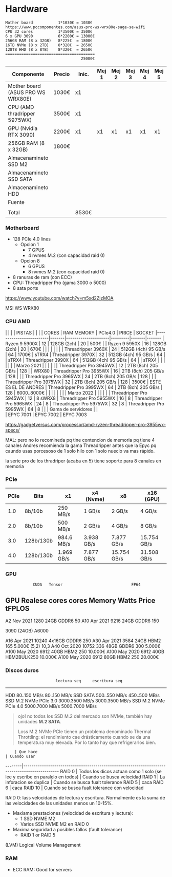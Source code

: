 # Hardware

```
Mother board           1*1030€ = 1030€  https://www.pccomponentes.com/asus-pro-ws-wrx80e-sage-se-wifi
CPU 32 cores           1*3500€ = 3500€
6 x GPU 3090           6*2200€ = 13000€
256GB RAM (8 x 32GB)   8*225€  = 1800€
16TB NVMe (8 x 2TB)    8*320€  = 2650€
128TB HHD (8 x 8TB)    8*320€  = 2650€
=======================================
                                 25000€
```

| Componente                        | Precio | Inic. | Mej 1 | Mej 2 | Mej 3 | Mej 4 | Mej 5 | Mej 6 |
|-----------------------------------|--------|-------|-------|-------|-------|-------|-------|-------|
| Mother board (ASUS PRO WS WRX80E) | 1030€  |   x1  |       |       |       |       |       |       |
| CPU (AMD thradripper 5975WX)      | 3500€  |   x1  |       |       |       |       |       |       |
| GPU (Nvidia RTX 3090)             | 2200€  |   x1  |   x1  |   x1  |   x1  |   x1  |   x1  |   x1  |
| 256GB RAM (8 x 32GB)              | 1800€  |       |       |       |       |       |       |       |
| Almacenamineto SSD M2             |        |       |       |       |       |       |       |       |
| Almacenamineto SSD SATA           |        |       |       |       |       |       |       |       |
| Almacenamineto HDD                |        |       |       |       |       |       |       |       |
| Fuente                            |        |       |       |       |       |       |       |       |
|                                   |        |       |       |       |       |       |       |       |
| Total                             |        | 8530€ |       |       |       |       |       |       |


### Motherboard

- 128 PCIe 4.0 lines
  - Opcion 1
    - 7 GPUS
    - 4 nvmes M.2 (con capacidad raid 0)
  - Opcion 8
    - 6 GPUS
    - 8 nvmes M.2 (con capacidad raid 0)
- 8 ranuras de ram (con ECC)
- CPU: Threadripper Pro (gama 3000 o 5000)
- 8 sata ports

https://www.youtube.com/watch?v=m5xd2ZizMOA


MSI WS WRX80




### CPU AMD

|                         |       |                     | PISTAS  |       |
|                         | CORES | RAM MEMORY          | PCIe4.0 | PRICE | SOCKET
|-------------------------|-------|---------------------|---------|-------|-------
| Ryzen 9 5900X           | 12    | 128GB (2ch)         |   20    |  500€ | 
| Ryzen 9 5950X           | 16    | 128GB (2ch)         |   20    |  670€ |
|                         |       |                     |         |       | 
| Threadripper 3960X      | 24    | 512GB (4ch) 95 GB/s |   64    | 1700€ | sTRX4
| Threadripper 3970X      | 32    | 512GB (4ch) 95 GB/s |   64    |       | sTRX4
| Threadripper 3990X      | 64    | 512GB (4ch) 95 GB/s |   64    |       | sTRX4
|                         |       |                     |         |       | 
|      Marzo 2021         |       |                     |         |       |
| Threadripper Pro 3945WX | 12    | 2TB (8ch) 205 GB/s  |     128 |       | WRX80
| Threadripper Pro 3955WX | 16    | 2TB (8ch) 205 GB/s  |     128 |       |
| Threadripper Pro 3965WX | 24    | 2TB (8ch) 205 GB/s  |     128 |       |
| Threadripper Pro 3975WX | 32    | 2TB (8ch) 205 GB/s  |     128 | 3500€ |  ESTE ES EL DE ANDRES
| Threadripper Pro 3995WX | 64    | 2TB (8ch) 205 GB/s  |     128 | 6000..8000€ |
|                         |       |       |         |       | 
|      Marzo 2022         |       |       |         |       |
| Threadripper Pro 5945WX | 12    | 8                                     sWRX8
| Threadripper Pro 5955WX | 16    | 8
| Threadripper Pro 5965WX | 24    | 8
| Threadripper Pro 5975WX | 32    | 8
| Threadripper Pro 5995WX | 64    | 8
|                         |
| Gama de servidores      |       |            
| EPYC 7001
| EPYC 7002
| EPYC 7003

https://gadgetversus.com/processor/amd-ryzen-threadripper-pro-3955wx-specs/


MAL: pero no lo recomineda pq tine contencion de memoria pq tiene 4 canales
Andres recomienda la gama Threadripper antes que la Epyc
pq caundo usas porcesoso de 1 solo hilo con 1 solo nueclo va mas rápido.



la serie pro de los thradriper (acaba en 5) tiene soporte para 8 canales en memoria



### PCIe

| PCIe |   Bits    |  x1        |  x4 (Nvme) |  x8         |   x16 (GPU) |
| -----|-----------|------------|------------|-------------|-------------|
| 1.0  |   8b/10b  |   250 MB/s | 1 GB/s     |      2 GB/s |      4 GB/s |
| 2.0  |   8b/10b  |   500 MB/s | 2 GB/s     |      4 GB/s |      8 GB/s |
| 3.0  | 128b/130b | 984.6 MB/s | 3.938 GB/s |  7.877 GB/s | 15.754 GB/s |
| 4.0  | 128b/130b | 1.969 GB/s | 7.877 GB/s | 15.754 GB/s | 31.508 GB/s |


### GPU

                CUDA   Tensor                              FP64
GPU   Realese   cores   cores   Memory       Watts  Price  tFPLOS
-------------------------------------------------------
A2    Nov 2021   1280            24GB GDDR6    50
A10   Apr 2021   9216            24GB GDDR6   150

3090 (24GB)
A6000

A16   Apr 2021  10240          4x16GB GDDR6   250
A30   Apr 2021   3584            24GB HBM2    165   5.000€ (5,2) 10,3 
A40   Oct 2020  10752    336     48GB GDDR6   300   5.000€
A100  May 2020   6912            40GB HBM2    250  10.000€
A100  May 2020   6912            40GB HBM2BULK250  10.000€
A100  May 2020   6912            80GB HBM2    250  20.000€



### Discos duros

                          lectura seq     escritura seq
-------------------------------------------------------
HDD                       80..150 MB/s     80..150 MB/s 
SSD SATA                 500..550 MB/s    450..500 MB/s
SSD M.2 NVMe PCIe 3.0   3000.3500 MB/s   3000.3500 MB/s
SSD M.2 NVMe PCIe 4.0   5000.7000 MB/s   5000.7000 MB/s

> ojo! no todos los SSD M.2 del mercado son NVMe, también hay unidades **M.2 SATA**.
>
> Loss M.2 NVMe PCIe tienen un problema denominado Thermal Throttling: el rendimiento cae drásticamente cuando se da una temperatura muy elevada. Por lo tanto hay que refrigerarlos bien.



        | Que hace                                                                   | Cuando usar
--------|-----------------------------------------------------------------------------------------------
RAID 0  | Todos los dicos actuan como 1 solo (se lee y escribe en paralelo en todos) | Cuando se busca velocidad
RAID 1  | La inforacion se duplica | Cuando se busca fualt tolerance
RAID 5  | caca
RAID 6  | caca
RAID 10 | Cuando se busca fualt tolerance con velocidad


RAID 0: lass velocidades de lectura y escritura. Normalmente es la suma de las velocidades de las unidades menos un 10-15%. 


- Maxiama prestaciones (velocidad de escritura y lectura):
  - 1 SSD NVME M2 
  - Varios SSD NVME M2 en RAID 0
- Maxima seguridad a posibles fallos (fault tolerance)
  - RAID 1 or RAID 5

(LVM) Logical Volume Management


### RAM

- ECC RAM: Good for servers